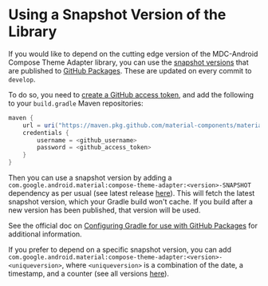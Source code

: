 # Using a Snapshot Version of the Library

If you would like to depend on the cutting edge version of the MDC-Android Compose Theme Adapter
library, you can use the [snapshot versions][packages] that are published to
[GitHub Packages](https://help.github.com/en/packages/publishing-and-managing-packages/about-github-packages). These are updated on every commit to `develop`.

To do so, you need to
[create a GitHub access token](https://help.github.com/en/github/authenticating-to-github/creating-a-personal-access-token-for-the-command-line#creating-a-token),
and add the following to your `build.gradle` Maven repositories:

```groovy
maven {
    url = uri("https://maven.pkg.github.com/material-components/material-components-android-compose-theme-adapter")
    credentials {
        username = <github_username>
        password = <github_access_token>
    }
}
```

Then you can use a snapshot version by adding a
`com.google.android.material:compose-theme-adapter:<version>-SNAPSHOT` dependency as per
usual (see latest release [here][versions]).
This will fetch the latest snapshot version, which your Gradle build won't
cache. If you build after a new version has been published, that version will be
used.

See the official doc on
[Configuring Gradle for use with GitHub Packages](https://help.github.com/en/github/managing-packages-with-github-packages/configuring-gradle-for-use-with-github-packages)
for additional information.

If you prefer to depend on a specific snapshot version, you can add
`com.google.android.material:compose-theme-adapter:<version>-<uniqueversion>`, where
`<uniqueversion>` is a combination of the date, a timestamp, and a counter (see
all versions [here][versions]).

 [packages]: https://github.com/material-components/material-components-android-compose-theme-adapter/packages/333328
 [versions]: https://github.com/material-components/material-components-android-compose-theme-adapter/packages/333328/versions
